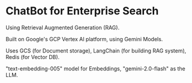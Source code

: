 # ChatBot for Enterprise Search 

Using Retrieval Augmented Generation (RAG).

Built on Google's GCP Vertex AI platform, using Gemini Models.

Uses GCS (for Document storage), LangChain (for building RAG system), Redis (for Vector DB).

"text-embedding-005" model for Embeddings, "gemini-2.0-flash" as the LLM.

